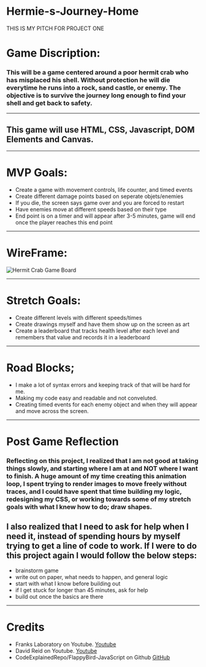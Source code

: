 # Hermie-s-Journey-Home

THIS IS MY PITCH FOR PROJECT ONE

# Game Discription:
### This will be a game centered around a poor hermit crab who has misplaced his shell. Without protection he will die everytime he runs into a rock, sand castle, or enemy. The objective is to survive the journey long enough to find your shell and get back to safety.
___
## This game will use HTML, CSS, Javascript, DOM Elements and Canvas. 
___
# MVP Goals:
- Create a game with movement controls, life counter, and timed events
- Create different damage points based on seperate objets/enemies
- If you die, the screen says game over and you are forced to restart
- Have enemies move at different speeds based on their type
- End point is on a timer and will appear after 3-5 minutes, game will end once the player reaches this end point
___
# WireFrame:
![Hermit Crab Game Board](https://i.postimg.cc/RZw35sm4/Screen-Shot-2022-08-22-at-9-22-37-AM.png)
___
# Stretch Goals:
- Create different levels with different speeds/times
- Create drawings myself and have them show up on the screen as art 
- Create a leaderboard that tracks health level after each level and remembers that value and records it in a leaderboard 
___
# Road Blocks;
- I make a lot of syntax errors and keeping track of that will be hard for me. 
- Making my code easy and readable and not conveluted.
- Creating timed events for each enemy object and when they will appear and move across the screen. 
___
# Post Game Reflection
### Reflecting on this project, I realized that I am not good at taking things slowly, and starting where I am at and NOT where I want to finish. A huge amount of my time creating this animation loop, I spent trying to render images to move freely without traces, and I could have spent that time building my logic, redesigning my CSS, or working towards some of my stretch goals with what I knew how to do; draw shapes. 
## I also realized that I need to ask for help when I need it, instead of spending hours by myself trying to get a line of code to work. If I were to do this project again I would follow the below steps:
- brainstorm game
- write out on paper, what needs to happen, and general logic
- start with what I know before building out
- if I get stuck for longer than 45 minutes, ask for help
- build out once the basics are there
___
# Credits
 - Franks Laboratory on Youtube. 
 [Youtube](https://www.youtube.com/c/Frankslaboratory/videos)
 - David Reid on Youtube. 
 [Youtube](https://www.youtube.com/watch?v=FwLMz7jMRac)
 - CodeExplainedRepo/FlappyBird-JavaScript on Github
 [GitHub](https://github.com/CodeExplainedRepo/FlappyBird-JavaScript)
